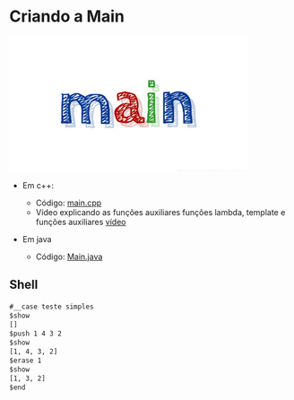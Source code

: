 # Criando a Main

![_](cover.jpg)

- Em c++: 
  - Código: [main.cpp](main.cpp)
  - Vídeo explicando as funções auxiliares funções lambda, template e funções auxiliares [vídeo](https://youtu.be/u4FwmKEwGBo)

- Em java
  - Código: [Main.java](Main.java)

## Shell

```
#__case teste simples
$show
[]
$push 1 4 3 2
$show
[1, 4, 3, 2]
$erase 1
$show
[1, 3, 2]
$end
```